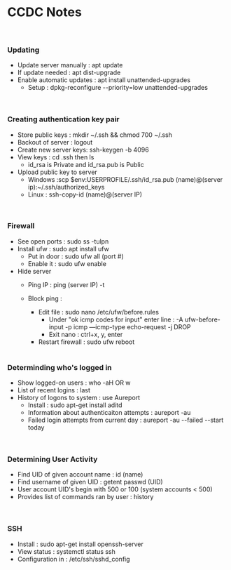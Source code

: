 <h1>CCDC Notes</h1>

<br />

<h3>Updating</h3>

- Update server manually : apt update
- If update needed : apt dist-upgrade
- Enable automatic updates : apt install unattended-upgrades
  - Setup : dpkg-reconfigure --priority=low unattended-upgrades

<br>

<h3>Creating authentication key pair</h3>

- Store public keys : mkdir ~/.ssh && chmod 700 ~/.ssh
- Backout of server : logout
- Create new server keys: ssh-keygen -b 4096
- View keys : cd .ssh then ls
  - id_rsa is Private and id_rsa.pub is Public
- Upload public key to server
  - Windows :scp $env:USERPROFILE/.ssh/id_rsa.pub (name)@(server ip):~/.ssh/authorized_keys
  - Linux : ssh-copy-id (name)@(server IP)

<br>

<h3>Firewall</h3>

- See open ports : sudo ss -tulpn
- Install ufw : sudo apt install ufw
  - Put in door : sudo ufw all (port #)
  - Enable it : sudo ufw enable
- Hide server
  - Ping IP : ping (server IP) -t
  - Block ping :
    - Edit file : sudo nano /etc/ufw/before.rules
      - Under "ok icmp codes for input" enter line : -A ufw-before-input -p icmp —icmp-type echo-request -j DROP
      - Exit nano : ctrl+x, y, enter
    - Restart firewall : sudo ufw reboot
    
    <br>

<h3>Determinding who's logged in</h3>

- Show logged-on users : who -aH OR w
- List of recent logins : last
- History of logons to system : use Aureport
  - Install : sudo apt-get install aditd
  - Information about authenticaiton attempts : aureport -au
  - Failed login attempts from current day : aureport -au --failed --start today
  
<br>

<h3>Determining User Activity</h3>

- Find UID of given account name : id (name)
- Find username of given UID : getent passwd (UID)
- User account UID's begin with 500 or 100 (system accounts < 500)
- Provides list of commands ran by user : history

<br>

<h3>SSH</h3>

- Install : sudo apt-get install openssh-server
- View status : systemctl status ssh
- Configuration in : /etc/ssh/sshd_config
